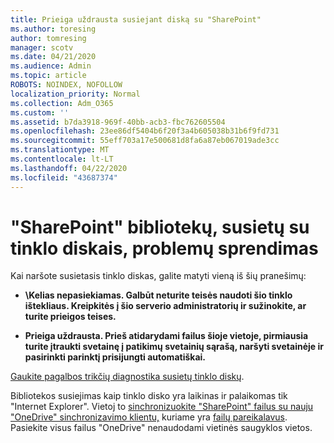 ```yaml
---
title: Prieiga uždrausta susiejant diską su "SharePoint"
ms.author: toresing
author: tomresing
manager: scotv
ms.date: 04/21/2020
ms.audience: Admin
ms.topic: article
ROBOTS: NOINDEX, NOFOLLOW
localization_priority: Normal
ms.collection: Adm_O365
ms.custom: ''
ms.assetid: b7da3918-969f-40bb-acb3-fbc762605504
ms.openlocfilehash: 23ee86df5404b6f20f3a4b605038b31b6f9fd731
ms.sourcegitcommit: 55eff703a17e500681d8fa6a87eb067019ade3cc
ms.translationtype: MT
ms.contentlocale: lt-LT
ms.lasthandoff: 04/22/2020
ms.locfileid: "43687374"
---
```

# <a name="fix-problems-with-sharepoint-libraries-mapped-to-network-drives"></a>"SharePoint" bibliotekų, susietų su tinklo diskais, problemų sprendimas

Kai naršote susietasis tinklo diskas, galite matyti vieną iš šių pranešimų:
  
- **\\Kelias nepasiekiamas. Galbūt neturite teisės naudoti šio tinklo ištekliaus. Kreipkitės į šio serverio administratorių ir sužinokite, ar turite prieigos teises.**

- **Prieiga uždrausta. Prieš atidarydami failus šioje vietoje, pirmiausia turite įtraukti svetainę į patikimų svetainių sąrašą, naršyti svetainėje ir pasirinkti parinktį prisijungti automatiškai.**

[Gaukite pagalbos trikčių diagnostika susietų tinklo diskų](https://docs.microsoft.com/sharepoint/support/administration/troubleshoot-mapped-network-drives).
  
Bibliotekos susiejimas kaip tinklo disko yra laikinas ir palaikomas tik "Internet Explorer". Vietoj to [sinchronizuokite "SharePoint" failus su nauju "OneDrive" sinchronizavimo klientu,](https://support.office.com/article/6de9ede8-5b6e-4503-80b2-6190f3354a88.aspx) kuriame yra [failų pareikalavus](https://support.office.com/article/0e6860d3-d9f3-4971-b321-7092438fb38e.aspx). Pasiekite visus failus "OneDrive" nenaudodami vietinės saugyklos vietos.
  